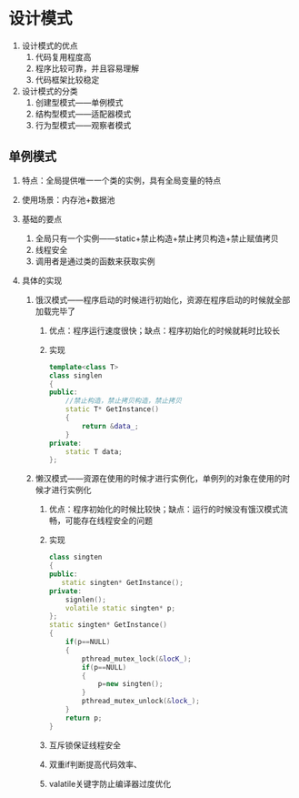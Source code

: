 # 设计模式

1. 设计模式的优点
   1. 代码复用程度高
   2. 程序比较可靠，并且容易理解
   3. 代码框架比较稳定
2. 设计模式的分类
   1. 创建型模式——单例模式
   2. 结构型模式——适配器模式
   3. 行为型模式——观察者模式

## 单例模式

1. 特点：全局提供唯一一个类的实例，具有全局变量的特点

2. 使用场景：内存池+数据池

3. 基础的要点

   1. 全局只有一个实例——static+禁止构造+禁止拷贝构造+禁止赋值拷贝
   2. 线程安全
   3. 调用者是通过类的函数来获取实例

4. 具体的实现

   1. 饿汉模式——程序启动的时候进行初始化，资源在程序启动的时候就全部加载完毕了

      1. 优点：程序运行速度很快；缺点：程序初始化的时候就耗时比较长

      2. 实现

         ```cpp
         template<class T>
         class singlen
         {
         public:
             //禁止构造，禁止拷贝构造，禁止拷贝
             static T* GetInstance()
             {
                 return &data_;
             }
         private:
             static T data;
         };
         ```

   2. 懒汉模式——资源在使用的时候才进行实例化，单例列的对象在使用的时候才进行实例化

      1. 优点：程序初始化的时候比较快；缺点：运行的时候没有饿汉模式流畅，可能存在线程安全的问题

      2. 实现

         ```cpp
         class singten
         {
         public:
         	static singten* GetInstance();
         private:
             signlen();
             volatile static singten* p;
         };
         static singten* GetInstance()
         {
             if(p==NULL)
             {
                 pthread_mutex_lock(&locK_);
                 if(p==NULL)
                 {
                     p=new singten();
                 }
                 pthread_mutex_unlock(&lock_);
             }
             return p;
         }
         ```

      3. 互斥锁保证线程安全

      4. 双重if判断提高代码效率、

      5. valatile关键字防止编译器过度优化

